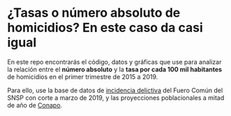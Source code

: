 # ¿Tasas o número absoluto de homicidios? En este caso da casi igual

En este repo encontrarás el código, datos y gráficas que use para analizar la relación entre el **número absoluto** y la **tasa por cada 100 mil habitantes** de homicidios en el primer trimestre de 2015 a 2019.

Para ello, use la base de datos de [incidencia delictiva](https://bit.ly/2viCyUS) del Fuero Común del SNSP con corte a marzo de 2019, y las proyecciones poblacionales a mitad de año de [Conapo](http://www.conapo.gob.mx/work/models/CONAPO/Datos_Abiertos/Proyecciones2018/pob_mit_proyecciones.csv).

